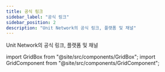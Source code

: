 ```yaml
---
title: 공식 링크
sidebar_label: "공식 링크"
sidebar_position: 2
description: "Unit Network의 공식 링크, 플랫폼 및 채널"
---
```


Unit Network의 공식 링크, 플랫폼 및 채널

import GridBox from "@site/src/components/GridBox";
import GridComponent from "@site/src/components/GridComponent";

<GridComponent>
  <GridBox title={"애플리케이션"} link={"https://app.unit.network/"} />
  <GridBox title={"문서 허브"} link={"https://docs.unit.network/"} />
  <GridBox title={"Twitter"} link={"https://twitter.com/theunitnetwork"} />
  <GridBox title={"Discord"} link={"https://discord.com/invite/unitnetwork"} />
  <GridBox title={"LinkedIn"} link={"https://www.linkedin.com/company/theunitnetwork/"} />
  <GridBox title={"YouTube"} link={"https://www.youtube.com/c/UnitGlobal"} />
  <GridBox title={"Instagram"} link={"https://www.instagram.com/unit.network/"} />
  <GridBox title={"아티클"} link={"https://unitnetwork.medium.com/"} />
  <GridBox title={"Facebook"} link={"https://www.facebook.com/theunitnetwork"} />
</GridComponent>
